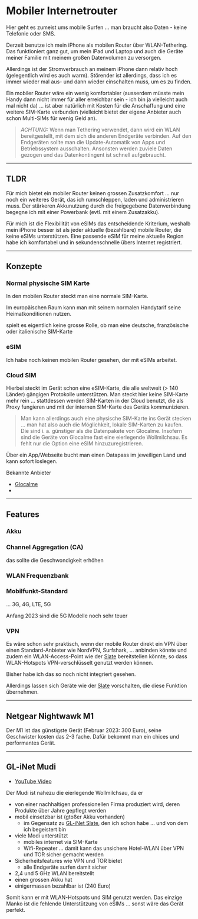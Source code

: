 # Mobiler Internetrouter

Hier geht es zumeist ums mobile Surfen ... man braucht also Daten - keine Telefonie oder SMS.

Derzeit benutze ich mein iPhone als mobilen Router über WLAN-Tethering. Das funktioniert ganz gut, um mein iPad und Laptop und auch die Geräte meiner Familie mit meinem großen Datenvolumen zu versorgen.

Allerdings ist der Stromverbrauch an meinem iPhone dann relativ hoch (gelegentlich wird es auch warm). Störender ist allerdings, dass ich es immer wieder mal aus- und dann wieder einschalten muss, um es zu finden.

Ein mobiler Router wäre ein wenig komfortabler (ausserdem müsste mein Handy dann nicht immer für aller erreichbar sein - ich bin ja vielleicht auch mal nicht da) ... ist aber natürlich mit Kosten für die Anschaffung und eine weitere SIM-Karte verbunden (vielleicht bietet der eigene Anbieter auch schon Multi-SIMs für wenig Geld an).

> *ACHTUNG:* Wenn man Tethering verwendet, dann wird ein WLAN bereitgestellt, mit dem sich die anderen Endgeräte verbinden. Auf den Endgeräten sollte man die Update-Automatik von Apps und Betriebssystem ausschalten. Ansonsten werden zuviele Daten gezogen und das Datenkontingent ist schnell aufgebraucht.

---

## TLDR

Für mich bietet ein mobiler Router keinen grossen Zusatzkomfort ... nur noch ein weiteres Gerät, das ich rumschleppen, laden und administrieren muss. Der stärkeren Akkunutzung durch die freigegebene Datenverbindung begegne ich mit einer Powerbank (evtl. mit einem Zusatzakku).

Für mich ist die Flexibilität von eSIMs das entscheidende Kriterium, weshalb mein iPhone besser ist als jeder aktuelle (bezahlbare) mobile Router, die keine eSIMs unterstützen. Eine passende eSIM für meine aktuelle Region habe ich komfortabel und in sekundenschnelle übers Internet registriert.

---

## Konzepte

### Normal physische SIM Karte

In den mobilen Router steckt man eine normale SIM-Karte.

Im europäischen Raum kann man mit seinem normalen Handytarif seine Heimatkonditionen nutzen.

spielt es eigentlich keine grosse Rolle, ob man eine deutsche, französische oder italienische SIM-Karte 

### eSIM

Ich habe noch keinen mobilen Router gesehen, der mit eSIMs arbeitet.

### Cloud SIM

Hierbei steckt im Gerät schon eine eSIM-Karte, die alle weltweit (> 140 Länder) gängigen Protokolle unterstützen. Man steckt hier keine SIM-Karte mehr rein ... stattdessen werden SIM-Karten in der Cloud benutzt, die als Proxy fungieren und mit der internen SIM-Karte des Geräts kommunizieren.

> Man kann allerdings auch eine physische SIM-Karte ins Gerät stecken ... man hat also auch die Möglichkeit, lokale SIM-Karten zu kaufen. Die sind i. a. günstiger als die Datenpakete von Glocalme. Insofern sind die Geräte von Glocalme fast eine eierlegende Wollmilchsau. Es fehlt nur die Option eine eSIM hinzuzuregistrieren.

Über ein App/Webseite bucht man einen Datapass im jeweiligen Land und kann sofort loslegen.

Bekannte Anbieter

* [Glocalme](https://eu.glocalme.com)
* 

---

## Features

### Akku


### Channel Aggregation (CA)

das sollte die Geschwondigkeit erhöhen

### WLAN Frequenzbank

### Mobilfunkt-Standard

... 3G, 4G, LTE, 5G

Anfang 2023 sind die 5G Modelle noch sehr teuer

### VPN

Es wäre schon sehr praktisch, wenn der mobile Router direkt ein VPN über einen Standard-Anbieter wie NordVPN, Surfshark, ... anbinden könnte und zudem ein WLAN-Access-Point wie der [Slate](slate.md) bereitstellen könnte, so dass WLAN-Hotspots VPN-verschlüsselt genutzt werden können.

Bisher habe ich das so noch nicht integriert gesehen.

Allerdings lassen sich Geräte wie der [Slate](slate.md) vorschalten, die diese Funktion übernehmen.

---

## Netgear Nightwawk M1

Der M1 ist das günstigste Gerät (Februar 2023: 300 Euro), seine Geschwister kosten das 2-3 fache. Dafür bekommt man ein chices und performantes Gerät.

---

## GL-iNet Mudi

* [YouTube Video](https://www.youtube.com/watch?v=LfAGOf0TCXc)

Der Mudi ist nahezu die eierlegende Wollmilchsau, da er

* von einer nachhaltigen professionellen Firma produziert wird, deren Produkte über Jahre gepflegt werden
* mobil einsetzbar ist (gtoßer Akku vorhanden)
  * im Gegensatz zu [GL-iNet Slate](slate.md), den ich schon habe ... und von dem ich begeistert bin
* viele Modi unterstützt
  * mobiles internet via SIM-Karte
  * Wifi-Repeater ... damit kann das unsichere Hotel-WLAN über VPN und TOR sicher gemacht werden
* Sicherheitsfeatures wie VPN und TOR bietet
  * alle Endgeräte surfen damit sicher
* 2,4 und 5 GHz WLAN bereitstellt
* einen grossen Akku hat
* einigermassen bezahlbar ist (240 Euro)

Somit kann er mit WLAN-Hotspots und SIM genutzt werden. Das einzige Manko ist die fehlende Unterstützung von eSIMs ... sonst wäre das Gerät perfekt.